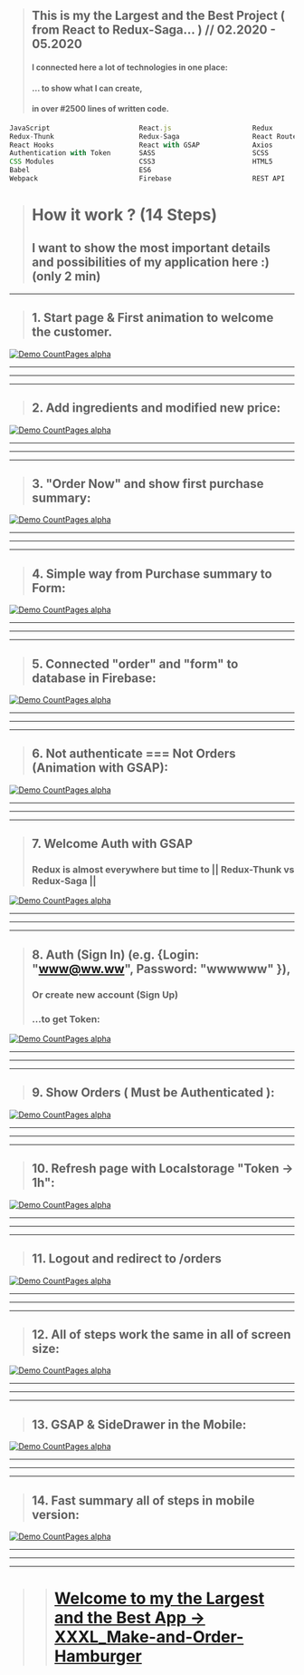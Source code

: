 > ## This is my the Largest and the Best Project ( from React to Redux-Saga... ) // 02.2020 - 05.2020
> #### I connected here a lot of technologies in one place:
> #### ... to show what I can create,
> #### in over #2500 lines of written code.

```js
JavaScript                      React.js                    Redux
Redux-Thunk                     Redux-Saga                  React Router
React Hooks                     React with GSAP             Axios
Authentication with Token       SASS                        SCSS
CSS Modules                     CSS3                        HTML5
Babel                           ES6
Webpack                         Firebase                    REST API

```

> # How it work ? (14 Steps)
> ## I want to show the most important details and possibilities of my application here :) (only 2 min)

---

> ## 1. Start page & First animation to welcome the customer.
[![Demo CountPages alpha](https://github.com/LukaszKolodziejski/XXXL_Make-and-Order-Hamburger/blob/master/src/assets/videos/1-start.gif)](https://github.com/LukaszKolodziejski/XXXL_Make-and-Order-Hamburger)

---
---
---

> ## 2. Add ingredients and modified new price:
[![Demo CountPages alpha](https://github.com/LukaszKolodziejski/XXXL_Make-and-Order-Hamburger/blob/master/src/assets/videos/2-add-ingredients.gif)](https://github.com/LukaszKolodziejski/XXXL_Make-and-Order-Hamburger)

---
---
---

> ## 3. "Order Now" and show first purchase summary:
[![Demo CountPages alpha](https://github.com/LukaszKolodziejski/XXXL_Make-and-Order-Hamburger/blob/master/src/assets/videos/3-order-now.gif)](https://github.com/LukaszKolodziejski/XXXL_Make-and-Order-Hamburger)

---
---
---

> ## 4. Simple way from Purchase summary to Form:
[![Demo CountPages alpha](https://github.com/LukaszKolodziejski/XXXL_Make-and-Order-Hamburger/blob/master/src/assets/videos/4-purchase-summary.gif)](https://github.com/LukaszKolodziejski/XXXL_Make-and-Order-Hamburger)

---
---
---

> ## 5. Connected "order" and "form" to database in Firebase:
[![Demo CountPages alpha](https://github.com/LukaszKolodziejski/XXXL_Make-and-Order-Hamburger/blob/master/src/assets/videos/5-database.gif)](https://github.com/LukaszKolodziejski/XXXL_Make-and-Order-Hamburger)

---
---
---

> ## 6. Not authenticate === Not Orders (Animation with GSAP):
[![Demo CountPages alpha](https://github.com/LukaszKolodziejski/XXXL_Make-and-Order-Hamburger/blob/master/src/assets/videos/6-orders.gif)](https://github.com/LukaszKolodziejski/XXXL_Make-and-Order-Hamburger)

---
---
---

> ## 7. Welcome Auth with GSAP 
> ### Redux is almost everywhere but time to || Redux-Thunk vs Redux-Saga || 
[![Demo CountPages alpha](https://github.com/LukaszKolodziejski/XXXL_Make-and-Order-Hamburger/blob/master/src/assets/videos/7-auth.gif)](https://github.com/LukaszKolodziejski/XXXL_Make-and-Order-Hamburger)

---
---
---

> ## 8. Auth (Sign In) (e.g. {Login: "www@ww.ww", Password: "wwwwww" }),
> ### Or create new account (Sign Up)
> ### ...to get Token: 
[![Demo CountPages alpha](https://github.com/LukaszKolodziejski/XXXL_Make-and-Order-Hamburger/blob/master/src/assets/videos/8-auth-sign-in.gif)](https://github.com/LukaszKolodziejski/XXXL_Make-and-Order-Hamburger)

---
---
---

> ## 9. Show Orders ( Must be Authenticated ):
[![Demo CountPages alpha](https://github.com/LukaszKolodziejski/XXXL_Make-and-Order-Hamburger/blob/master/src/assets/videos/9-orders-auth.gif)](https://github.com/LukaszKolodziejski/XXXL_Make-and-Order-Hamburger)

---
---
---

> ## 10. Refresh page with Localstorage  "Token -> 1h":
[![Demo CountPages alpha](https://github.com/LukaszKolodziejski/XXXL_Make-and-Order-Hamburger/blob/master/src/assets/videos/10-refresh.gif)](https://github.com/LukaszKolodziejski/XXXL_Make-and-Order-Hamburger)

---
---
---

> ## 11. Logout and redirect to /orders
[![Demo CountPages alpha](https://github.com/LukaszKolodziejski/XXXL_Make-and-Order-Hamburger/blob/master/src/assets/videos/11-logout.gif)](https://github.com/LukaszKolodziejski/XXXL_Make-and-Order-Hamburger)

---
---
---

> ## 12. All of steps work the same in all of screen size:
[![Demo CountPages alpha](https://github.com/LukaszKolodziejski/XXXL_Make-and-Order-Hamburger/blob/master/src/assets/videos/12-screen-size.gif)](https://github.com/LukaszKolodziejski/XXXL_Make-and-Order-Hamburger)

---
---
---

> ## 13. GSAP & SideDrawer in the Mobile:
[![Demo CountPages alpha](https://github.com/LukaszKolodziejski/XXXL_Make-and-Order-Hamburger/blob/master/src/assets/videos/13-sidedrawer-mobile.gif)](https://github.com/LukaszKolodziejski/XXXL_Make-and-Order-Hamburger)

---
---
---

> ## 14. Fast summary all of steps in mobile version:
[![Demo CountPages alpha](https://github.com/LukaszKolodziejski/XXXL_Make-and-Order-Hamburger/blob/master/src/assets/videos/14-summary-mobile-version.gif)](https://github.com/LukaszKolodziejski/XXXL_Make-and-Order-Hamburger)

---
---
---
> > # [Welcome to my the Largest and the Best App -> XXXL_Make-and-Order-Hamburger](https://react-build-burger-project.web.app/)
